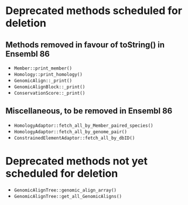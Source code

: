 # Deprecated methods scheduled for deletion

## Methods removed in favour of toString() in Ensembl 86

* `Member::print_member()`
* `Homology::print_homology()`
* `GenomicAlign::_print()`
* `GenomicAlignBlock::_print()`
* `ConservationScore::_print()`

## Miscellaneous, to be removed in Ensembl 86

* `HomologyAdaptor::fetch_all_by_Member_paired_species()`
* `HomologyAdaptor::fetch_all_by_genome_pair()`
* `ConstrainedElementAdaptor::fetch_all_by_dbID()`

# Deprecated methods not yet scheduled for deletion

* `GenomicAlignTree::genomic_align_array()`
* `GenomicAlignTree::get_all_GenomicAligns()`

